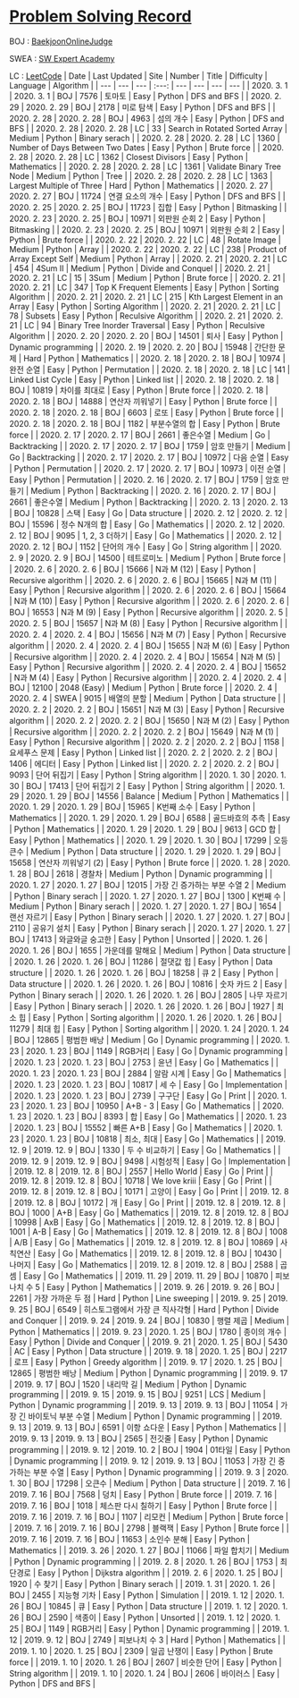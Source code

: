 # [Problem Solving Record](https://docs.google.com/spreadsheets/d/e/2PACX-1vTCCUDWOftmLZsLTjPTMokHz0reVZA0D5VWUOchj8e86neqNKNziHRFErvJYgruPSjPkijWIAxJJGPI/pubhtml?gid=0&single=true)



BOJ  : [BaekjoonOnlineJudge](https://www.acmicpc.net/user/res1235)

SWEA : [SW Expert Academy](https://swexpertacademy.com)

LC : [LeetCode](https://leetcode.com/res1235)
|  Date | Last Updated | Site | Number | Title | Difficulty | Language | Algorithm |
| --- | --- | --- | :---: | --- | --- | --- | --- |
|  2020. 3. 1 | 2020. 3. 1 | BOJ | 7576 | 토마토 | Easy | Python | DFS and BFS |
|  2020. 2. 29 | 2020. 2. 29 | BOJ | 2178 | 미로 탐색 | Easy | Python | DFS and BFS |
|  2020. 2. 28 | 2020. 2. 28 | BOJ | 4963 | 섬의 개수 | Easy | Python | DFS and BFS |
|  2020. 2. 28 | 2020. 2. 28 | LC | 33 | Search in Rotated Sorted Array | Medium | Python | Binary serach |
|  2020. 2. 28 | 2020. 2. 28 | LC | 1360 | Number of Days Between Two Dates | Easy | Python | Brute force |
|  2020. 2. 28 | 2020. 2. 28 | LC | 1362 | Closest Divisors | Easy | Python | Mathematics |
|  2020. 2. 28 | 2020. 2. 28 | LC | 1361 | Validate Binary Tree Node | Medium | Python | Tree |
|  2020. 2. 28 | 2020. 2. 28 | LC | 1363 | Largest Multiple of Three | Hard | Python | Mathematics |
|  2020. 2. 27 | 2020. 2. 27 | BOJ | 11724 | 연결 요소의 개수 | Easy | Python | DFS and BFS |
|  2020. 2. 25 | 2020. 2. 25 | BOJ | 11723 | 집합 | Easy | Python | Bitmasking |
|  2020. 2. 23 | 2020. 2. 25 | BOJ | 10971 | 외판원 순회 2 | Easy | Python | Bitmasking |
|  2020. 2. 23 | 2020. 2. 25 | BOJ | 10971 | 외판원 순회 2 | Easy | Python | Brute force |
|  2020. 2. 22 | 2020. 2. 22 | LC | 48 | Rotate Image | Medium | Python | Array |
|  2020. 2. 22 | 2020. 2. 22 | LC | 238 | Product of Array Except Self | Medium | Python | Array |
|  2020. 2. 21 | 2020. 2. 21 | LC | 454 | 4Sum II | Medium | Python | Divide and Conquel |
|  2020. 2. 21 | 2020. 2. 21 | LC | 15 | 3Sum | Medium | Python | Brute force |
|  2020. 2. 21 | 2020. 2. 21 | LC | 347 | Top K Frequent Elements | Easy | Python | Sorting Algorithm |
|  2020. 2. 21 | 2020. 2. 21 | LC | 215 | Kth Largest Element in an Array | Easy | Python | Sorting Algorithm |
|  2020. 2. 21 | 2020. 2. 21 | LC | 78 | Subsets | Easy | Python | Reculsive Algorithm |
|  2020. 2. 21 | 2020. 2. 21 | LC | 94 | Binary Tree Inorder Traversal | Easy | Python | Reculsive Algorithm |
|  2020. 2. 20 | 2020. 2. 20 | BOJ | 14501 | 퇴사 | Easy | Python | Dynamic programming |
|  2020. 2. 19 | 2020. 2. 20 | BOJ | 15948 | 간단한 문제 | Hard | Python | Mathematics |
|  2020. 2. 18 | 2020. 2. 18 | BOJ | 10974 | 완전 순열 | Easy | Python | Permutation |
|  2020. 2. 18 | 2020. 2. 18 | LC | 141 | Linked List Cycle | Easy | Python | Linked list |
|  2020. 2. 18 | 2020. 2. 18 | BOJ | 10819 | 차이를 최대로 | Easy | Python | Brute force |
|  2020. 2. 18 | 2020. 2. 18 | BOJ | 14888 | 연산자 끼워넣기 | Easy | Python | Brute force |
|  2020. 2. 18 | 2020. 2. 18 | BOJ | 6603 | 로또 | Easy | Python | Brute force |
|  2020. 2. 18 | 2020. 2. 18 | BOJ | 1182 | 부분수열의 합 | Easy | Python | Brute force |
|  2020. 2. 17 | 2020. 2. 17 | BOJ | 2661 | 좋은수열 | Medium | Go | Backtracking |
|  2020. 2. 17 | 2020. 2. 17 | BOJ | 1759 | 암호 만들기 | Medium | Go | Backtracking |
|  2020. 2. 17 | 2020. 2. 17 | BOJ | 10972 | 다음 순열 | Easy | Python | Permutation |
|  2020. 2. 17 | 2020. 2. 17 | BOJ | 10973 | 이전 순열 | Easy | Python | Permutation |
|  2020. 2. 16 | 2020. 2. 17 | BOJ | 1759 | 암호 만들기 | Medium | Python | Backtracking |
|  2020. 2. 16 | 2020. 2. 17 | BOJ | 2661 | 좋은수열 | Medium | Python | Backtracking |
|  2020. 2. 13 | 2020. 2. 13 | BOJ | 10828 | 스택 | Easy | Go | Data structure |
|  2020. 2. 12 | 2020. 2. 12 | BOJ | 15596 | 정수 N개의 합 | Easy | Go | Mathematics |
|  2020. 2. 12 | 2020. 2. 12 | BOJ | 9095 | 1, 2, 3  더하기 | Easy | Go | Mathematics |
|  2020. 2. 12 | 2020. 2. 12 | BOJ | 1152 | 단어의 개수 | Easy | Go | String algorithm |
|  2020. 2. 9 | 2020. 2. 9 | BOJ | 14500 | 테트로미노 | Medium | Python | Brute force |
|  2020. 2. 6 | 2020. 2. 6 | BOJ | 15666 | N과 M (12) | Easy | Python | Recursive algorithm |
|  2020. 2. 6 | 2020. 2. 6 | BOJ | 15665 | N과 M (11) | Easy | Python | Recursive algorithm |
|  2020. 2. 6 | 2020. 2. 6 | BOJ | 15664 | N과 M (10) | Easy | Python | Recursive algorithm |
|  2020. 2. 6 | 2020. 2. 6 | BOJ | 16553 | N과 M (9) | Easy | Python | Recursive algorithm |
|  2020. 2. 5 | 2020. 2. 5 | BOJ | 15657 | N과 M (8) | Easy | Python | Recursive algorithm |
|  2020. 2. 4 | 2020. 2. 4 | BOJ | 15656 | N과 M (7) | Easy | Python | Recursive algorithm |
|  2020. 2. 4 | 2020. 2. 4 | BOJ | 15655 | N과 M (6) | Easy | Python | Recursive algorithm |
|  2020. 2. 4 | 2020. 2. 4 | BOJ | 15654 | N과 M (5) | Easy | Python | Recursive algorithm |
|  2020. 2. 4 | 2020. 2. 4 | BOJ | 15652 | N과 M (4) | Easy | Python | Recursive algorithm |
|  2020. 2. 4 | 2020. 2. 4 | BOJ | 12100 | 2048 (Easy) | Medium | Python | Brute force |
|  2020. 2. 4 | 2020. 2. 4 | SWEA | 9015 | 배열의 분할 | Medium | Python | Data structure |
|  2020. 2. 2 | 2020. 2. 2 | BOJ | 15651 | N과 M (3) | Easy | Python | Recursive algorithm |
|  2020. 2. 2 | 2020. 2. 2 | BOJ | 15650 | N과 M (2) | Easy | Python | Recursive algorithm |
|  2020. 2. 2 | 2020. 2. 2 | BOJ | 15649 | N과 M (1) | Easy | Python | Recursive algorithm |
|  2020. 2. 2 | 2020. 2. 2 | BOJ | 1158 | 요세푸스 문제 | Easy | Python | Linked list |
|  2020. 2. 2 | 2020. 2. 2 | BOJ | 1406 | 에디터 | Easy | Python | Linked list |
|  2020. 2. 2 | 2020. 2. 2 | BOJ | 9093 | 단어 뒤집기 | Easy | Python | String algorithm |
|  2020. 1. 30 | 2020. 1. 30 | BOJ | 17413 | 단어 뒤집기 2 | Easy | Python | String algorithm |
|  2020. 1. 29 | 2020. 1. 29 | BOJ | 14556 | Balance | Medium | Python | Mathematics |
|  2020. 1. 29 | 2020. 1. 29 | BOJ | 15965 | K번째 소수 | Easy | Python | Mathematics |
|  2020. 1. 29 | 2020. 1. 29 | BOJ | 6588 | 골드바흐의 추측 | Easy | Python | Mathematics |
|  2020. 1. 29 | 2020. 1. 29 | BOJ | 9613 | GCD 합 | Easy | Python | Mathematics |
|  2020. 1. 29 | 2020. 1. 30 | BOJ | 17299 | 오등큰수 | Medium | Python | Data structure |
|  2020. 1. 29 | 2020. 1. 29 | BOJ | 15658 | 연산자 끼워넣기 (2) | Easy | Python | Brute force |
|  2020. 1. 28 | 2020. 1. 28 | BOJ | 2618 | 경찰차 | Medium | Python | Dynamic programming |
|  2020. 1. 27 | 2020. 1. 27 | BOJ | 12015 | 가장 긴 증가하는 부분 수열 2 | Medium | Python | Binary serach |
|  2020. 1. 27 | 2020. 1. 27 | BOJ | 1300 | K번째 수 | Medium | Python | Binary serach |
|  2020. 1. 27 | 2020. 1. 27 | BOJ | 1654 | 랜선 자르기 | Easy | Python | Binary serach |
|  2020. 1. 27 | 2020. 1. 27 | BOJ | 2110 | 공유기 설치 | Easy | Python | Binary serach |
|  2020. 1. 27 | 2020. 1. 27 | BOJ | 17413 | 와글와글 숭고한 | Easy | Python | Unsorted |
|  2020. 1. 26 | 2020. 1. 26 | BOJ | 1655 | 가운데를 말해요 | Medium | Python | Data structure |
|  2020. 1. 26 | 2020. 1. 26 | BOJ | 11286 | 절댓값 힙 | Easy | Python | Data structure |
|  2020. 1. 26 | 2020. 1. 26 | BOJ | 18258 | 큐 2 | Easy | Python | Data structure |
|  2020. 1. 26 | 2020. 1. 26 | BOJ | 10816 | 숫자 카드 2 | Easy | Python | Binary serach |
|  2020. 1. 26 | 2020. 1. 26 | BOJ | 2805 | 나무 자르기 | Easy | Python | Binary serach |
|  2020. 1. 26 | 2020. 1. 26 | BOJ | 1927 | 최소 힙 | Easy | Python | Sorting algorithm |
|  2020. 1. 26 | 2020. 1. 26 | BOJ | 11279 | 최대 힙 | Easy | Python | Sorting algorithm |
|  2020. 1. 24 | 2020. 1. 24 | BOJ | 12865 | 평범한 배낭 | Medium | Go | Dynamic programming |
|  2020. 1. 23 | 2020. 1. 23 | BOJ | 1149 | RGB거리 | Easy | Go | Dynamic programming |
|  2020. 1. 23 | 2020. 1. 23 | BOJ | 2753 | 윤년 | Easy | Go | Mathematics |
|  2020. 1. 23 | 2020. 1. 23 | BOJ | 2884 | 알람 시계 | Easy | Go | Mathematics |
|  2020. 1. 23 | 2020. 1. 23 | BOJ | 10817 | 세 수 | Easy | Go | Implementation |
|  2020. 1. 23 | 2020. 1. 23 | BOJ | 2739 | 구구단 | Easy | Go | Print |
|  2020. 1. 23 | 2020. 1. 23 | BOJ | 10950 | A+B - 3 | Easy | Go | Mathematics |
|  2020. 1. 23 | 2020. 1. 23 | BOJ | 8393 | 합 | Easy | Go | Mathematics |
|  2020. 1. 23 | 2020. 1. 23 | BOJ | 15552 | 빠른 A+B | Easy | Go | Mathematics |
|  2020. 1. 23 | 2020. 1. 23 | BOJ | 10818 | 최소, 최대 | Easy | Go | Mathematics |
|  2019. 12. 9 | 2019. 12. 9 | BOJ | 1330 | 두 수 비교하기 | Easy | Go | Mathematics |
|  2019. 12. 9 | 2019. 12. 9 | BOJ | 9498 | 시험성적 | Easy | Go | Implementation |
|  2019. 12. 8 | 2019. 12. 8 | BOJ | 2557 | Hello World | Easy | Go | Print |
|  2019. 12. 8 | 2019. 12. 8 | BOJ | 10718 | We love kriii | Easy | Go | Print |
|  2019. 12. 8 | 2019. 12. 8 | BOJ | 10171 | 고양이 | Easy | Go | Print |
|  2019. 12. 8 | 2019. 12. 8 | BOJ | 10172 | 개 | Easy | Go | Print |
|  2019. 12. 8 | 2019. 12. 8 | BOJ | 1000 | A+B | Easy | Go | Mathematics |
|  2019. 12. 8 | 2019. 12. 8 | BOJ | 10998 | AxB | Easy | Go | Mathematics |
|  2019. 12. 8 | 2019. 12. 8 | BOJ | 1001 | A-B | Easy | Go | Mathematics |
|  2019. 12. 8 | 2019. 12. 8 | BOJ | 1008 | A/B | Easy | Go | Mathematics |
|  2019. 12. 8 | 2019. 12. 8 | BOJ | 10869 | 사칙연산 | Easy | Go | Mathematics |
|  2019. 12. 8 | 2019. 12. 8 | BOJ | 10430 | 나머지 | Easy | Go | Mathematics |
|  2019. 12. 8 | 2019. 12. 8 | BOJ | 2588 | 곱셈 | Easy | Go | Mathematics |
|  2019. 11. 29 | 2019. 11. 29 | BOJ | 10870 | 피보나치 수 5 | Easy | Python | Mathematics |
|  2019. 9. 26 | 2019. 9. 26 | BOJ | 2261 | 가장 가까운 두 점 | Hard | Python | Line sweeping |
|  2019. 9. 25 | 2019. 9. 25 | BOJ | 6549 | 히스토그램에서 가장 큰 직사각형 | Hard | Python | Divide and Conquer |
|  2019. 9. 24 | 2019. 9. 24 | BOJ | 10830 | 행렬 제곱 | Medium | Python | Mathematics |
|  2019. 9. 23 | 2020. 1. 25 | BOJ | 1780 | 종이의 개수 | Easy | Python | Divide and Conquer |
|  2019. 9. 21 | 2020. 1. 25 | BOJ | 5430 | AC | Easy | Python | Data structure |
|  2019. 9. 18 | 2020. 1. 25 | BOJ | 2217 | 로프 | Easy | Python | Greedy algorithm |
|  2019. 9. 17 | 2020. 1. 25 | BOJ | 12865 | 평범한 배낭 | Medium | Python | Dynamic programming |
|  2019. 9. 17 | 2019. 9. 17 | BOJ | 1520 | 내리막 길 | Medium | Python | Dynamic programming |
|  2019. 9. 15 | 2019. 9. 15 | BOJ | 9251 | LCS | Medium | Python | Dynamic programming |
|  2019. 9. 13 | 2019. 9. 13 | BOJ | 11054 | 가장 긴 바이토닉 부분 수열 | Medium | Python | Dynamic programming |
|  2019. 9. 13 | 2019. 9. 13 | BOJ | 6591 | 이항 쇼다운 | Easy | Python | Mathematics |
|  2019. 9. 13 | 2019. 9. 13 | BOJ | 2565 | 전깃줄 | Easy | Python | Dynamic programming |
|  2019. 9. 12 | 2019. 10. 2 | BOJ | 1904 | 01타일 | Easy | Python | Dynamic programming |
|  2019. 9. 12 | 2019. 9. 13 | BOJ | 11053 | 가장 긴 증가하는 부분 수열 | Easy | Python | Dynamic programming |
|  2019. 9. 3 | 2020. 1. 30 | BOJ | 17298 | 오큰수 | Medium | Python | Data structure |
|  2019. 7. 16 | 2019. 7. 16 | BOJ | 7568 | 덩치 | Easy | Python | Brute force |
|  2019. 7. 16 | 2019. 7. 16 | BOJ | 1018 | 체스판 다시 칠하기 | Easy | Python | Brute force |
|  2019. 7. 16 | 2019. 7. 16 | BOJ | 1107 | 리모컨 | Medium | Python | Brute force |
|  2019. 7. 16 | 2019. 7. 16 | BOJ | 2798 | 블랙잭 | Easy | Python | Brute force |
|  2019. 7. 16 | 2019. 7. 16 | BOJ | 11653 | 소인수 분해 | Easy | Python | Mathematics |
|  2019. 3. 26 | 2020. 1. 27 | BOJ | 11066 | 파일 합치기 | Medium | Python | Dynamic programming |
|  2019. 2. 8 | 2020. 1. 26 | BOJ | 1753 | 최단경로 | Easy | Python | Dijkstra algorithm |
|  2019. 2. 6 | 2020. 1. 25 | BOJ | 1920 | 수 찾기 | Easy | Python | Binary serach |
|  2019. 1. 31 | 2020. 1. 26 | BOJ | 2455 | 지능형 기차 | Easy | Python | Simulation |
|  2019. 1. 12 | 2020. 1. 26 | BOJ | 10845 | 큐 | Easy | Python | Data structure |
|  2019. 1. 12 | 2020. 1. 26 | BOJ | 2590 | 색종이 | Easy | Python | Unsorted |
|  2019. 1. 12 | 2020. 1. 25 | BOJ | 1149 | RGB거리 | Easy | Python | Dynamic programming |
|  2019. 1. 12 | 2019. 9. 12 | BOJ | 2749 | 피보나치 수 3 | Hard | Python | Mathematics |
|  2019. 1. 10 | 2020. 1. 25 | BOJ | 2309 | 일곱 난쟁이 | Easy | Python | Brute force |
|  2019. 1. 10 | 2020. 1. 26 | BOJ | 2607 | 비슷한 단어 | Easy | Python | String algorithm |
|  2019. 1. 10 | 2020. 1. 24 | BOJ | 2606 | 바이러스 | Easy | Python | DFS and BFS |
